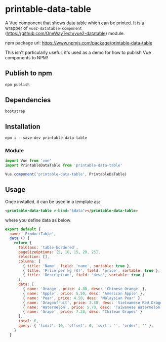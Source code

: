 # printable-data-table

A Vue component that shows data table which can be printed. It is a wrapper of `vue2-datatable-component` (https://github.com/OneWayTech/vue2-datatable) module.

npm package url: https://www.npmjs.com/package/printable-data-table

This isn't particularly useful, it's used as a demo for how to publish Vue components to NPM!

## Publish to npm
```js
npm publish
```

## Dependencies

`bootstrap`

## Installation

```js
npm i --save-dev printable-data-table
```

### Module

```js
import Vue from 'vue'
import PrintableDataTable from 'printable-data-table'

Vue.component('printable-data-table', PrintableDaTable)
```

## Usage

Once installed, it can be used in a template as:

```html
<printable-data-table v-bind="$data"></printable-data-table>
```

where you define data as below:

```js
export default {
  name: 'ProductTable',
  data () {
    return {
      tblClass: 'table-bordered',
      pageSizeOptions: [5, 10, 15, 20, 25],
      selection: [],
      columns: [
        { title: 'Name', field: 'name', sortable: true },
        { title: 'Price per kg ($)', field: 'price', sortable: true },
        { title: 'Description', field: 'desc', sortable: true }
      ],
      data: [
        { name: 'Orange', price: 4.80, desc: 'Chinese Orange' },
        { name: 'Apple', price: 5.50, desc: 'American Apple' },
        { name: 'Pear', price: 4.50, desc: 'Malaysian Pear' },
        { name: 'Dragonfruit', price: 2.80, desc: 'Vietnamese Red Dragonfruit' },
        { name: 'Watermelon', price: 5.70, desc: 'Taiwanese Watermelon' },
        { name: 'Grape', price: 7.20, desc: 'Chilean Grapes' }
      ],
      total: 6,
      query: { 'limit': 10, 'offset': 0, 'sort': '', 'order': '' },
    }
  }
  ```

